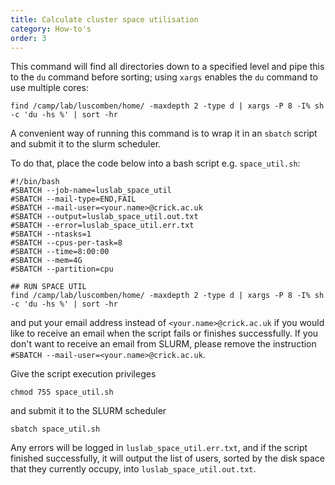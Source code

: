 ```yaml
---
title: Calculate cluster space utilisation
category: How-to's
order: 3
---
```


This command will find all directories down to a specified level and pipe this to the `du` command before sorting; using `xargs` enables the `du` command to use multiple cores:

```
find /camp/lab/luscomben/home/ -maxdepth 2 -type d | xargs -P 8 -I% sh -c 'du -hs %' | sort -hr
```

A convenient way of running this command is to wrap it in an `sbatch` script and submit it to the slurm scheduler. 

To do that, place the code below into a bash script e.g. `space_util.sh`: 

```
#!/bin/bash
#SBATCH --job-name=luslab_space_util
#SBATCH --mail-type=END,FAIL
#SBATCH --mail-user=<your.name>@crick.ac.uk
#SBATCH --output=luslab_space_util.out.txt
#SBATCH --error=luslab_space_util.err.txt
#SBATCH --ntasks=1
#SBATCH --cpus-per-task=8
#SBATCH --time=8:00:00
#SBATCH --mem=4G
#SBATCH --partition=cpu

## RUN SPACE UTIL
find /camp/lab/luscomben/home/ -maxdepth 2 -type d | xargs -P 8 -I% sh -c 'du -hs %' | sort -hr
```

and put your email address instead of `<your.name>@crick.ac.uk` if you would like to receive an email when the script fails or finishes successfully. If you don't want to receive an email from SLURM, please remove the instruction `#SBATCH --mail-user=<your.name>@crick.ac.uk`.

Give the script execution privileges

```
chmod 755 space_util.sh
```

and submit it to the SLURM scheduler

```
sbatch space_util.sh
```

Any errors will be logged in `luslab_space_util.err.txt`, and if the script finished successfully, it will output the list of users, sorted by the disk space that they currently occupy, into `luslab_space_util.out.txt`.
